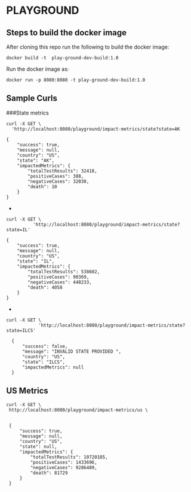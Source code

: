 # PLAYGROUND

## Steps to build the docker image

After cloning this repo run the following to build the docker image:

```docker build -t  play-ground-dev-build:1.0```

Run the docker image as:

```docker run -p 8080:8080 -t play-ground-dev-build:1.0```

## Sample Curls

###State metrics

    curl -X GET \
      'http://localhost:8080/playground/impact-metrics/state?state=AK

    {
        "success": true,
        "message": null,
        "country": "US",
        "state": "AK",
        "impactedMetrics": {
            "totalTestResults": 32418,
            "positiveCases": 388,
            "negativeCases": 32030,
            "death": 10
        }
    }
    
 -
  
    curl -X GET \
              'http://localhost:8080/playground/impact-metrics/state?state=IL'   
        
    {
        "success": true,
        "message": null,
        "country": "US",
        "state": "IL",
        "impactedMetrics": {
            "totalTestResults": 538602,
            "positiveCases": 90369,
            "negativeCases": 448233,
            "death": 4058
        }
    }
    
  -
  
    curl -X GET \
                'http://localhost:8080/playground/impact-metrics/state?state=ILCS'   
          
      {
          "success": false,
          "message": "INVALID STATE PROVIDED ",
          "country": "US",
          "state": "ILCS",
          "impactedMetrics": null
      }
      
   
   ## US Metrics
   
    curl -X GET \
     http://localhost:8080/playground/impact-metrics/us \
     
     
     {
         "success": true,
         "message": null,
         "country": "US",
         "state": null,
         "impactedMetrics": {
             "totalTestResults": 10720185,
             "positiveCases": 1433696,
             "negativeCases": 9286489,
             "death": 81729
         }
     }
     
   
   
   
      